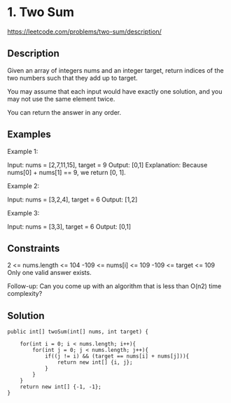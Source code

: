 # 1. Two Sum

https://leetcode.com/problems/two-sum/description/

## Description

Given an array of integers nums and an integer target, return indices of the two numbers such that they add up to target.

You may assume that each input would have exactly one solution, and you may not use the same element twice.

You can return the answer in any order.

 
## Examples

Example 1:

Input: nums = [2,7,11,15], target = 9
Output: [0,1]
Explanation: Because nums[0] + nums[1] == 9, we return [0, 1].

Example 2:

Input: nums = [3,2,4], target = 6
Output: [1,2]

Example 3:

Input: nums = [3,3], target = 6
Output: [0,1]

 

## Constraints

2 <= nums.length <= 104
-109 <= nums[i] <= 109
-109 <= target <= 109
Only one valid answer exists.

Follow-up: 
Can you come up with an algorithm that is less than O(n2) time complexity?




## Solution

    public int[] twoSum(int[] nums, int target) {

        for(int i = 0; i < nums.length; i++){
            for(int j = 0; j < nums.length; j++){
                if((j != i) && (target == nums[i] + nums[j])){
                    return new int[] {i, j};
                }
            }
        }
        return new int[] {-1, -1};
    }
    